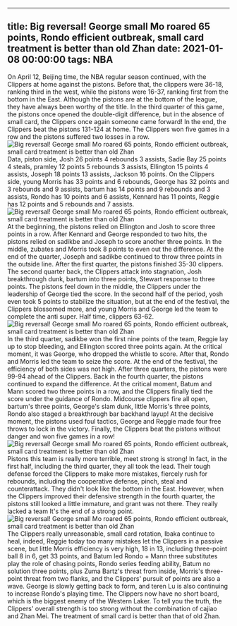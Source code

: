 
---
title: Big reversal! George small Mo roared 65 points, Rondo efficient outbreak, small card treatment is better than old Zhan
date: 2021-01-08 00:00:00
tags:  NBA
---
On April 12, Beijing time, the NBA regular season continued, with the Clippers at home against the pistons. Before that, the clippers were 36-18, ranking third in the west, while the pistons were 16-37, ranking first from the bottom in the East. Although the pistons are at the bottom of the league, they have always been worthy of the title. In the third quarter of this game, the pistons once opened the double-digit difference, but in the absence of small card, the Clippers once again someone came forward! In the end, the Clippers beat the pistons 131-124 at home. The Clippers won five games in a row and the pistons suffered two losses in a row.
![Big reversal! George small Mo roared 65 points, Rondo efficient outbreak, small card treatment is better than old Zhan](01526afa-c190-4aba-b39e-90f46bd5bb13.gif)
Data, piston side, Josh 26 points 4 rebounds 3 assists, Sadie Bay 25 points 4 steals, pramley 12 points 5 rebounds 3 assists, Ellington 15 points 4 assists, Joseph 18 points 13 assists, Jackson 16 points. On the Clippers side, young Morris has 33 points and 6 rebounds, George has 32 points and 3 rebounds and 9 assists, bartum has 14 points and 9 rebounds and 3 assists, Rondo has 10 points and 6 assists, Kennard has 11 points, Reggie has 12 points and 5 rebounds and 7 assists.
![Big reversal! George small Mo roared 65 points, Rondo efficient outbreak, small card treatment is better than old Zhan](5689d652-9066-4c5a-96fc-20e0344cf4fe.gif)
At the beginning, the pistons relied on Ellington and Josh to score three points in a row. After Kennard and George responded to two hits, the pistons relied on sadikbe and Joseph to score another three points. In the middle, zubates and Morris took 8 points to even out the difference. At the end of the quarter, Joseph and sadikbe continued to throw three points in the outside line. After the first quarter, the pistons finished 35-30 clippers. The second quarter back, the Clippers attack into stagnation, Josh breakthrough dunk, bartum into three points, Stewart response to three points. The pistons feel down in the middle, the Clippers under the leadership of George tied the score. In the second half of the period, yosh even took 5 points to stabilize the situation, but at the end of the festival, the Clippers blossomed more, and young Morris and George led the team to complete the anti super. Half time, clippers 63-62.
![Big reversal! George small Mo roared 65 points, Rondo efficient outbreak, small card treatment is better than old Zhan](41903c5a-8dad-4dad-b546-f5dd1b8e9179.gif)
In the third quarter, sadikbe won the first nine points of the team, Reggie lay up to stop bleeding, and Ellington scored three points again. At the critical moment, it was George, who dropped the whistle to score. After that, Rondo and Morris led the team to seize the score. At the end of the festival, the efficiency of both sides was not high. After three quarters, the pistons were 99-94 ahead of the Clippers. Back in the fourth quarter, the pistons continued to expand the difference. At the critical moment, Batum and Mann scored two three points in a row, and the Clippers finally tied the score under the guidance of Rondo. Midcourse clippers fire all open, bartum's three points, George's slam dunk, little Morris's three points, Rondo also staged a breakthrough bar backhand layup! At the decisive moment, the pistons used foul tactics, George and Reggie made four free throws to lock in the victory. Finally, the Clippers beat the pistons without danger and won five games in a row!
![Big reversal! George small Mo roared 65 points, Rondo efficient outbreak, small card treatment is better than old Zhan](9af8f372-c403-4b25-ba0e-5f2f17f0e9cf.gif)
Pistons this team is really more terrible, meet strong is strong! In fact, in the first half, including the third quarter, they all took the lead. Their tough defense forced the Clippers to make more mistakes, fiercely rush for rebounds, including the cooperative defense, pinch, steal and counterattack. They didn't look like the bottom in the East. However, when the Clippers improved their defensive strength in the fourth quarter, the pistons still looked a little immature, and grant was not there. They really lacked a team It's the end of a strong point.
![Big reversal! George small Mo roared 65 points, Rondo efficient outbreak, small card treatment is better than old Zhan](29223c4b-9529-4e15-afd3-884cf38f053f.gif)
The Clippers really unreasonable, small card rotation, Ibaka continue to heal, indeed, Reggie today too many mistakes let the Clippers in a passive scene, but little Morris efficiency is very high, 18 in 13, including three-point ball 8 in 6, get 33 points, and Batum led Rondo + Mann three substitutes play the role of chasing points, Rondo series feeding ability, Batum no solution three points, plus Zuma Bartz's threat from inside, Morris's three-point threat from two flanks, and the Clippers' pursuit of points are also a wave. George is slowly getting back to form, and teren Lu is also continuing to increase Rondo's playing time. The Clippers now have no short board, which is the biggest enemy of the Western Laker. To tell you the truth, the Clippers' overall strength is too strong without the combination of cajiao and Zhan Mei. The treatment of small card is better than that of old Zhan.